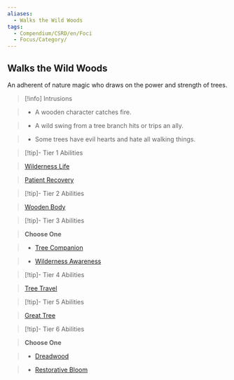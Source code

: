 ```yaml
---
aliases:
  - Walks the Wild Woods
tags:
  - Compendium/CSRD/en/Foci
  - Focus/Category/
---
```

  
    
## Walks the Wild Woods    
An adherent of nature magic who draws on the power and strength of trees.    
  
>[!info] Intrusions    
>- A wooden character catches fire.    
>- A wild swing from a tree branch hits or trips an ally.    
>- Some trees have evil hearts and hate all walking things.    
  
  
>[!tip]- Tier 1 Abilities    
> [Wilderness Life](Wilderness-Life.md)    
> [Patient Recovery](Patient-Recovery.md)    
  
  
>[!tip]- Tier 2 Abilities    
> [Wooden Body](Wooden-Body.md)    
  
  
>[!tip]- Tier 3 Abilities    
> **Choose One**    
>- [Tree Companion](Tree-Companion.md)    
>- [Wilderness Awareness](Wilderness-Awareness.md)    
  
  
>[!tip]- Tier 4 Abilities    
> [Tree Travel](Tree-Travel.md)    
  
  
>[!tip]- Tier 5 Abilities    
> [Great Tree](Great-Tree.md)    
  
  
>[!tip]- Tier 6 Abilities    
> **Choose One**    
>- [Dreadwood](Dreadwood.md)    
>- [Restorative Bloom](Restorative-Bloom.md)